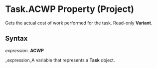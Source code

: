 
# Task.ACWP Property (Project)

Gets the actual cost of work performed for the task. Read-only  **Variant**.


## Syntax

 _expression_. **ACWP**

 _expression_A variable that represents a  **Task** object.


